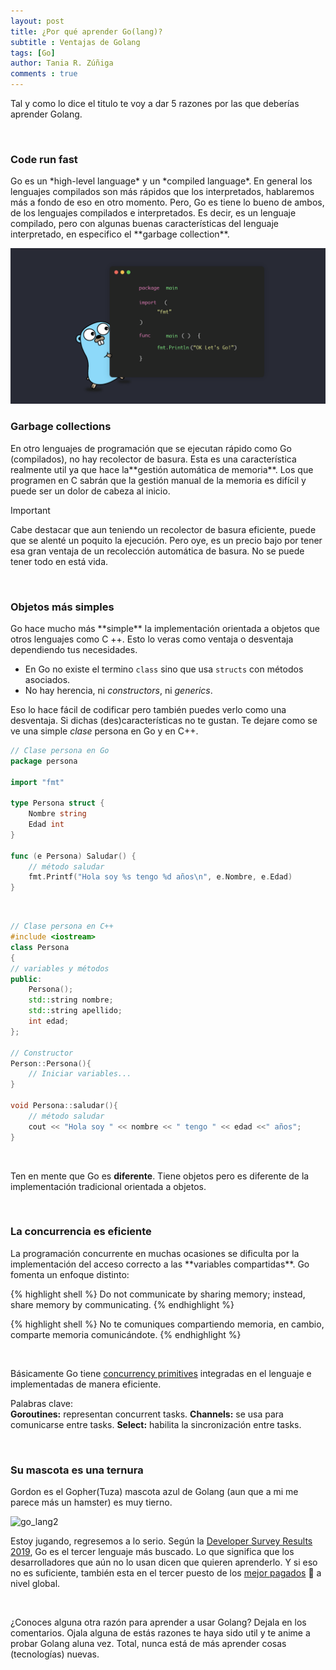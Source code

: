 ```yaml
---
layout: post
title: ¿Por qué aprender Go(lang)?
subtitle : Ventajas de Golang
tags: [Go]
author: Tania R. Zúñiga
comments : true
---
```


Tal y como lo dice el titulo te voy a dar 5 razones por las que deberías aprender Golang.

<br>

<h3>Code run fast</h3>
Go es un *high-level language* y un *compiled language*. En general los lenguajes compilados son más rápidos que los interpretados, hablaremos más a fondo de eso en otro momento. Pero, Go es tiene lo bueno de ambos, de los lenguajes compilados e interpretados. Es decir, es un lenguaje compilado, pero con algunas buenas características del lenguaje interpretado, en especifico el **garbage collection**.


![go_lang1](\assets\img\Go\go-yes.png)
<br>

<h3>Garbage collections</h3>
En otro lenguajes de programación que se ejecutan rápido como Go (compilados), no hay recolector de basura. Esta es una característica realmente util ya que hace la**gestión automática de memoria**. Los que programen en C sabrán que la gestión manual de la memoria es difícil y puede ser un dolor de cabeza al inicio.

<br>

> [!IMPORTANT]
> Cabe destacar que aun teniendo un  recolector de basura eficiente, puede que se alenté un poquito la ejecución. Pero oye, es un precio bajo por tener esa gran ventaja de un recolección automática de basura. No se puede tener todo en está vida.

<br>

<h3>Objetos más simples</h3>
Go hace mucho más **simple** la implementación orientada a objetos que otros lenguajes como C ++. Esto lo veras como ventaja o desventaja dependiendo tus necesidades.

 - En Go no existe el termino `class` sino que usa `structs` con métodos asociados.
 - No hay herencia, ni *constructors*, ni *generics*.


Eso lo hace fácil de codificar pero también puedes verlo como una desventaja. Si dichas (des)características no te gustan.
Te dejare como se ve una simple *clase* persona en Go y en C++.
<br>

``` go
// Clase persona en Go
package persona

import "fmt"

type Persona struct {  
    Nombre string
    Edad int
}

func (e Persona) Saludar() { 
    // método saludar
    fmt.Printf("Hola soy %s tengo %d años\n", e.Nombre, e.Edad)
}
```

<br>

``` c++
// Clase persona en C++ 
#include <iostream>
class Persona
{
// variables y métodos
public:
	Persona();
	std::string nombre;
    std::string apellido;
	int edad;
};

// Constructor
Person::Persona(){
	// Iniciar variables...
}

void Persona::saludar(){
	// método saludar
	cout << "Hola soy " << nombre << " tengo " << edad <<" años";
}
````


<br>

Ten en mente que Go es **diferente**. Tiene objetos pero es diferente de la implementación tradicional orientada a objetos.

<br>

<h3>La concurrencia es eficiente</h3>
La programación concurrente en muchas ocasiones se dificulta por la implementación del acceso correcto a las **variables compartidas**. Go fomenta un enfoque distinto:

{% highlight shell %}
Do not communicate by sharing memory; instead, share memory by communicating.
{% endhighlight %}

{% highlight shell %}
No te comuniques compartiendo memoria, en cambio, comparte memoria comunicándote.
{% endhighlight %}

<br>

Básicamente Go tiene [concurrency primitives](https://www.quora.com/What-are-concurrency-primitives) integradas en el lenguaje e implementadas de manera eficiente.

Palabras clave:
<br>
**Goroutines:** representan concurrent tasks.
**Channels:** se usa para comunicarse entre tasks.
**Select:** habilita la sincronización entre tasks.


<br>

<h3> Su mascota es una ternura </h3>

Gordon es el Gopher(Tuza) mascota azul de Golang (aun que a mi me parece más un hamster) es muy tierno. 

![go_lang2](\assets\img\Go\Go-gopher.jpg)

Estoy jugando, regresemos a lo serio. Según la [Developer Survey Results 2019](https://insights.stackoverflow.com/survey/2019#technology-_-most-loved-dreaded-and-wanted-languages), Go es el tercer lenguaje más buscado. Lo que significa que los desarrolladores que aún no lo usan dicen que quieren aprenderlo. Y si eso no es suficiente, también esta en el tercer puesto de los [mejor pagados](https://insights.stackoverflow.com/survey/2019#technology-_-most-loved-dreaded-and-wanted-languages) 🤑 a nivel global.

<br>

¿Conoces alguna otra razón para aprender a usar Golang? Dejala en los comentarios. Ojala alguna de estás razones te haya sido util y te anime a probar Golang aluna vez. Total, nunca está de más aprender cosas (tecnologías) nuevas.